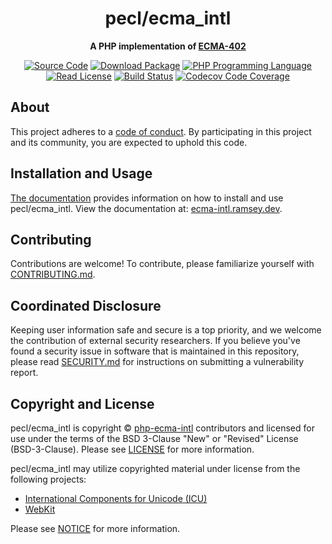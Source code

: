 <h1 align="center">pecl/ecma_intl</h1>

<p align="center">
    <strong>A PHP implementation of <a href="https://tc39.es/ecma402/#introduction">ECMA-402</a></strong>
</p>

<p align="center">
    <a href="https://github.com/php-ecma-intl/ext"><img src="https://img.shields.io/badge/source-pecl/ecma__intl-blue.svg?style=flat-square" alt="Source Code"></a>
    <a href="https://pecl.php.net/package/ecma_intl"><img src="https://img.shields.io/badge/release-v0.2.0-gold?style=flat-square" alt="Download Package"></a>
    <a href="https://php.net"><img src="https://img.shields.io/badge/php-%5E8.2-8892BF?style=flat-square" alt="PHP Programming Language"></a>
    <a href="https://github.com/php-ecma-intl/ext/blob/main/LICENSE"><img src="https://img.shields.io/badge/license-BSD--3--Clause-darkcyan?style=flat-square" alt="Read License"></a>
    <a href="https://github.com/php-ecma-intl/ext/actions/workflows/continuous-integration.yml"><img src="https://img.shields.io/github/actions/workflow/status/php-ecma-intl/ext/continuous-integration.yml?branch=main&style=flat-square&logo=github" alt="Build Status"></a>
    <a href="https://codecov.io/gh/php-ecma-intl/ext"><img src="https://img.shields.io/codecov/c/gh/php-ecma-intl/ext?label=codecov&logo=codecov&style=flat-square" alt="Codecov Code Coverage"></a>
</p>


## About

This project adheres to a [code of conduct](CODE_OF_CONDUCT.md).
By participating in this project and its community, you are expected to
uphold this code.


## Installation and Usage

[The documentation](https://ecma-intl.ramsey.dev/) provides information on how
to install and use pecl/ecma_intl. View the documentation at: [ecma-intl.ramsey.dev](https://ecma-intl.ramsey.dev/).


## Contributing

Contributions are welcome! To contribute, please familiarize yourself with
[CONTRIBUTING.md](CONTRIBUTING.md).


## Coordinated Disclosure

Keeping user information safe and secure is a top priority, and we welcome the
contribution of external security researchers. If you believe you've found a
security issue in software that is maintained in this repository, please read
[SECURITY.md](SECURITY.md) for instructions on submitting a vulnerability report.


## Copyright and License

pecl/ecma_intl is copyright © [php-ecma-intl](https://github.com/php-ecma-intl)
contributors and licensed for use under the terms of the BSD 3-Clause "New" or
"Revised" License (BSD-3-Clause). Please see [LICENSE](LICENSE) for more
information.

pecl/ecma_intl may utilize copyrighted material under license from the
following projects:

- [International Components for Unicode \(ICU\)](https://github.com/unicode-org/icu)
- [WebKit](https://github.com/WebKit/WebKit)

Please see [NOTICE](NOTICE) for more information.
